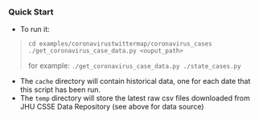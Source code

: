 ### Quick Start

- To run it:

> `cd examples/coronavirustwittermap/coronavirus_cases`
> `./get_coronavirus_case_data.py <ouput_path>`
> 
> for example:
> `./get_coronavirus_case_data.py ./state_cases.py`

- The `cache` directory will contain historical data, one for each date that this script has been run.
- The `temp` directory will store the latest raw csv files downloaded from JHU CSSE Data Repository (see above for data source)
